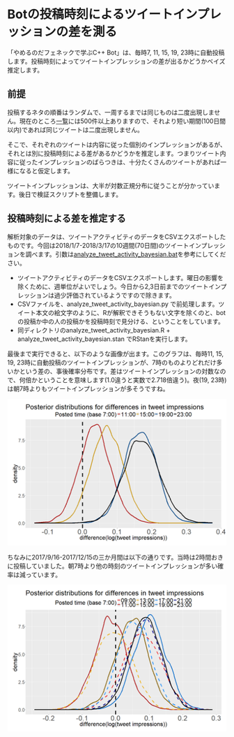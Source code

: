 # Botの投稿時刻によるツイートインプレッションの差を測る

「やめるのだフェネックで学ぶC++ Bot」は、毎時7, 11, 15, 19, 23時に自動投稿します。投稿時刻によってツイートインプレッションの差が出るかどうかベイズ推定します。

## 前提

投稿するネタの順番はランダムで、一周するまでは同じものは二度出現しません。現在のところ[一覧](cppFriendsBot.txt)には500件以上ありますので、それより短い期間(100日間以内)であれば同じツイートは二度出現しません。

そこで、それぞれのツイートは内容に従った個別のインプレッションがあるが、それとは別に投稿時刻による差があるかどうかを推定します。つまりツイート内容に従ったインプレッションのばらつきは、十分たくさんのツイートがあれば一様になると仮定します。

ツイートインプレッションは、大半が対数正規分布に従うことが分かっています。後日で検証スクリプトを整備します。

## 投稿時刻による差を推定する

解析対象のデータは、ツイートアクティビティのデータをCSVエクスポートしたものです。今回は2018/1/7-2018/3/17の10週間(70日間)のツイートインプレッションを調べます。引数は[analyze_tweet_activity_bayesian.bat](scripts/analyze_tweet_activity/analyze_tweet_activity_bayesian.bat)を参考にしてください。

* ツイートアクティビティのデータをCSVエクスポートします。曜日の影響を除くために、週単位がよいでしょう。今日から2,3日前までのツイートインプレッションは過少評価されているようですので除きます。
* CSVファイルを、analyze_tweet_activity_bayesian.py で前処理します。ツイート本文の絵文字のように、Rが解釈できそうもない文字を除くのと、botの投稿か中の人の投稿かを投稿時刻で見分ける、ということをしています。
* 同ディレクトリのanalyze_tweet_activity_bayesian.R + analyze_tweet_activity_bayesian.stan でRStanを実行します。

最後まで実行できると、以下のような画像が出ます。このグラフは、毎時11, 15, 19, 23時に自動投稿のツイートインプレッションが、7時のものよりどれだけ多いかという差の、事後確率分布です。差はツイートインプレッションの対数なので、何倍かということを意味します(1.0違うと実数で2.718倍違う)。夜(19, 23時)は朝7時よりもツイートインプレッションが多そうですね。

![ベイズ推定の結果サンプル1](scripts/analyze_tweet_activity/analyze_tweet_activity_bayesian_sample.png)

ちなみに2017/9/16-2017/12/15の三か月間は以下の通りです。当時は2時間おきに投稿していました。朝7時より他の時刻のツイートインプレッションが多い確率は減っています。

![ベイズ推定の結果サンプル2](scripts/analyze_tweet_activity/analyze_tweet_activity_bayesian_sample2.png)
